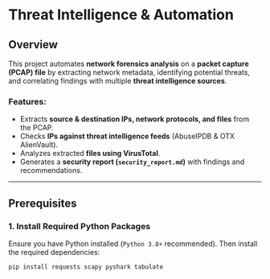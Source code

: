 # Threat Intelligence & Automation

## Overview
This project automates **network forensics analysis** on a **packet capture (PCAP) file** by extracting network metadata, identifying potential threats, and correlating findings with multiple **threat intelligence sources**.

### Features:
- Extracts **source & destination IPs, network protocols, and files** from the PCAP.
- Checks **IPs against threat intelligence feeds** (AbuseIPDB & OTX AlienVault).
- Analyzes extracted **files using VirusTotal**.
- Generates a **security report (`security_report.md`)** with findings and recommendations.

---

## Prerequisites

### 1. Install Required Python Packages  
Ensure you have Python installed (`Python 3.8+` recommended). Then install the required dependencies:

```bash
pip install requests scapy pyshark tabulate

